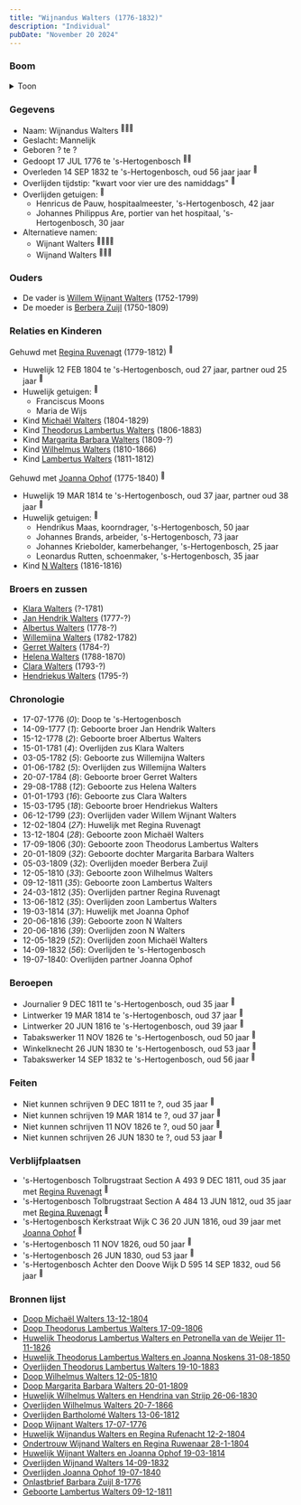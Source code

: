 ```yaml
---
title: "Wijnandus Walters (1776-1832)"
description: "Individual"
pubDate: "November 20 2024"
---
```


### Boom
<details><summary>Toon</summary>

![test](https://www.plantuml.com/plantuml/svg/dLNTRjem6BttKtngBtg552U1a0hrXmwsLVrJVrPjqrGvYPkaE3QomofKyKHxZBtO732a9T1Qkuljp_RnEUSxEL8baUMaO4YDSZucaXGGaNYKIZ7XoObWGa8f2LTwYV8IPNb28SvbpEZYcnRZSWe5BI8grM9AbLHIKKx75BqwDMP4ANX10D0NCg7oDilZ4QTAzNe5oVd10NXeXj0UNCslKcYnO-S-PumMS9y_SS9Bk2TCdwzsW2ZuwZZOTG1s1zwmFUphqryUSygI6VJs8n9D7o9Hbepk7q08ntUV0GTj5mvV5QdHXB47mfE7M0gb8g7nwEeEV1gSwEemrDMp9P0-bVgH17vCyYTMtu_r_SF-m1juxzoFst1wTrO1S6m0jE7y-1fmrmbXJxM-K5cAbF98g3YhyVJsdscIv3oT8rwyBsZFWGqTn_4zs6LvcfLJofXurk1co13MQfaAP5vGJvYTUg9QSZ2gPQZuJoQgeO23OINXnqhWm30HT6oOm3xS3Auq5PwxYOebkckQvfp0zUGtvIGjQsokbJf14C8tofdu693h6stmHa0RjD65mq6_KjDVYQDVqn37R3tFuupy_SEQJc_RE1rx2_FgswpuTVLplkjoDuGRMkXMvMcDvJQZ8X5IYtv6gWulc_8xtQuLhC3ewDZ97iBboQqkxthli7nEP4faNXBe4nbfx4tEEZRwwvOuFRvOz9i5kCFNgQ3ZAQEisD0NRc15p580R9KC5TIgVRgTpZl4R5KB1zWkBXSUmhXvoSVQUHhYnTOECP5X8iTpaUdJUi8qICku_irOssrjlRCs3jwE0unCyxH-wjzJGlclrK76lcyNgXEDTTON0cHqNLi8wfWy5OJh8BeSP-AnTa9euy9LCBR_X_JG-C9tR6CfN0PP7Kk-lpMMBfh-jchykM7dRjXWM3kxRzkzxYNVHuRjUiAyoWZOHUY8wfzOmVu1)
</details>

### Gegevens
- Naam: Wijnandus Walters <sup><a href="../s00136/" style="text-decoration:none" title="Huwelijk Theodorus Lambertus Walters en Petronella van de Weijer 11-11-1826">:link:</a><a href="../s00168/" style="text-decoration:none" title="Doop Michaël Walters 13-12-1804">:link:</a><a href="../s00242/" style="text-decoration:none" title="Huwelijk Wijnandus Walters en Regina Rufenacht 12-2-1804">:link:</a></sup>
- Geslacht: Mannelijk
- Geboren ? te ? 
- Gedoopt 17 JUL 1776 te 's-Hertogenbosch <sup><a href="../s00164/" style="text-decoration:none" title="Doop Wijnant Walters 17-07-1776">:link:</a><a href="../s00185/" style="text-decoration:none" title="Onlastbrief Barbara Zuijl 8-1776">:link:</a></sup>
- Overleden 14 SEP 1832 te 's-Hertogenbosch, oud 56 jaar jaar <sup><a href="../s00175/" style="text-decoration:none" title="Overlijden Wijnand Walters 14-09-1832">:link:</a></sup>
- Overlijden tijdstip: "kwart voor vier ure des namiddags" <sup><a href="../s00175/" style="text-decoration:none" title="Overlijden Wijnand Walters 14-09-1832">:link:</a></sup>
- Overlijden getuigen: <sup><a href="../s00175/" style="text-decoration:none" title="Overlijden Wijnand Walters 14-09-1832">:link:</a></sup>
  - Henricus de Pauw, hospitaalmeester, \'s-Hertogenbosch, 42 jaar
  - Johannes Philippus Are, portier van het hospitaal, \'s-Hertogenbosch, 30 jaar
- Alternatieve namen:
  - Wijnant Walters <sup><a href="../s00164/" style="text-decoration:none" title="Doop Wijnant Walters 17-07-1776">:link:</a><a href="../s00163/" style="text-decoration:none" title="Huwelijk Wijnant Walters en Joanna Ophof 19-03-1814">:link:</a><a href="../s00185/" style="text-decoration:none" title="Onlastbrief Barbara Zuijl 8-1776">:link:</a><a href="../s00296/" style="text-decoration:none" title="Geboorte N Walters 20-06-1816">:link:</a></sup>
  - Wijnand Walters <sup><a href="../s00205/" style="text-decoration:none" title="Ondertrouw Wijnand Walters en Regina Ruwenaar 28-1-1804">:link:</a><a href="../s00175/" style="text-decoration:none" title="Overlijden Wijnand Walters 14-09-1832">:link:</a><a href="../s00176/" style="text-decoration:none" title="Overlijden Joanna Ophof 19-07-1840">:link:</a></sup>

### Ouders
- De vader is [Willem Wijnant Walters](../i00120/) (1752-1799)
- De moeder is [Berbera Zuijl](../i00121/) (1750-1809)

### Relaties en Kinderen

Gehuwd met [Regina Ruvenagt](../i00102/) (1779-1812) <sup><a href="../s00242/" style="text-decoration:none" title="Huwelijk Wijnandus Walters en Regina Rufenacht 12-2-1804">:link:</a></sup>
- Huwelijk 12 FEB 1804 te 's-Hertogenbosch, oud 27 jaar, partner oud 25 jaar <sup><a href="../s00242/" style="text-decoration:none" title="Huwelijk Wijnandus Walters en Regina Rufenacht 12-2-1804">:link:</a></sup>
- Huwelijk getuigen:  <sup><a href="../s00242/" style="text-decoration:none" title="Huwelijk Wijnandus Walters en Regina Rufenacht 12-2-1804">:link:</a></sup>
  - Franciscus Moons
  - Maria de Wijs
- Kind [Michaël Walters](../i00125/) (1804-1829)
- Kind [Theodorus Lambertus Walters](../i00088/) (1806-1883)
- Kind [Margarita Barbara Walters](../i00126/) (1809-?)
- Kind [Wilhelmus Walters](../i00127/) (1810-1866)
- Kind [Lambertus Walters](../i00171/) (1811-1812)

Gehuwd met [Joanna Ophof](../i00129/) (1775-1840) <sup><a href="../s00163/" style="text-decoration:none" title="Huwelijk Wijnant Walters en Joanna Ophof 19-03-1814">:link:</a></sup>
- Huwelijk 19 MAR 1814 te 's-Hertogenbosch, oud 37 jaar, partner oud 38 jaar <sup><a href="../s00163/" style="text-decoration:none" title="Huwelijk Wijnant Walters en Joanna Ophof 19-03-1814">:link:</a></sup>
- Huwelijk getuigen:  <sup><a href="../s00163/" style="text-decoration:none" title="Huwelijk Wijnant Walters en Joanna Ophof 19-03-1814">:link:</a></sup>
  - Hendrikus Maas, koorndrager, \'s-Hertogenbosch, 50 jaar
  - Johannes Brands, arbeider, \'s-Hertogenbosch, 73 jaar
  - Johannes Kriebolder, kamerbehanger, \'s-Hertogenbosch, 25 jaar
  - Leonardus Rutten, schoenmaker, \'s-Hertogenbosch, 35 jaar
- Kind [N Walters](../i00128/) (1816-1816)

### Broers en zussen
- [Klara Walters](../i00157/) (?-1781)
- [Jan Hendrik Walters](../i00160/) (1777-?)
- [Albertus Walters](../i00134/) (1778-?)
- [Willemijna Walters](../i00153/) (1782-1782)
- [Gerret Walters](../i00122/) (1784-?)
- [Helena Walters](../i00123/) (1788-1870)
- [Clara Walters](../i00135/) (1793-?)
- [Hendriekus Walters](../i00124/) (1795-?)

### Chronologie
- 17-07-1776 (<i>0</i>): Doop te 's-Hertogenbosch
- 14-09-1777 (<i>1</i>): Geboorte broer Jan Hendrik Walters
- 15-12-1778 (<i>2</i>): Geboorte broer Albertus Walters
- 15-01-1781 (<i>4</i>): Overlijden zus Klara Walters
- 03-05-1782 (<i>5</i>): Geboorte zus Willemijna Walters
- 01-06-1782 (<i>5</i>): Overlijden zus Willemijna Walters
- 20-07-1784 (<i>8</i>): Geboorte broer Gerret Walters
- 29-08-1788 (<i>12</i>): Geboorte zus Helena Walters
- 01-01-1793 (<i>16</i>): Geboorte zus Clara Walters
- 15-03-1795 (<i>18</i>): Geboorte broer Hendriekus Walters
- 06-12-1799 (<i>23</i>): Overlijden vader Willem Wijnant Walters
- 12-02-1804 (<i>27</i>): Huwelijk met Regina Ruvenagt
- 13-12-1804 (<i>28</i>): Geboorte zoon Michaël Walters
- 17-09-1806 (<i>30</i>): Geboorte zoon Theodorus Lambertus Walters
- 20-01-1809 (<i>32</i>): Geboorte dochter Margarita Barbara Walters
- 05-03-1809 (<i>32</i>): Overlijden moeder Berbera Zuijl
- 12-05-1810 (<i>33</i>): Geboorte zoon Wilhelmus Walters
- 09-12-1811 (<i>35</i>): Geboorte zoon Lambertus Walters
- 24-03-1812 (<i>35</i>): Overlijden partner Regina Ruvenagt
- 13-06-1812 (<i>35</i>): Overlijden zoon Lambertus Walters
- 19-03-1814 (<i>37</i>): Huwelijk met Joanna Ophof
- 20-06-1816 (<i>39</i>): Geboorte zoon N Walters
- 20-06-1816 (<i>39</i>): Overlijden zoon N Walters
- 12-05-1829 (<i>52</i>): Overlijden zoon Michaël Walters
- 14-09-1832 (<i>56</i>): Overlijden te 's-Hertogenbosch
- 19-07-1840: Overlijden partner Joanna Ophof

### Beroepen
- Journalier 9 DEC 1811 te 's-Hertogenbosch, oud 35 jaar <sup><a href="../s00294/" style="text-decoration:none" title="Geboorte Lambertus Walters 09-12-1811">:link:</a></sup>
- Lintwerker 19 MAR 1814 te 's-Hertogenbosch, oud 37 jaar <sup><a href="../s00163/" style="text-decoration:none" title="Huwelijk Wijnant Walters en Joanna Ophof 19-03-1814">:link:</a></sup>
- Lintwerker 20 JUN 1816 te 's-Hertogenbosch, oud 39 jaar <sup><a href="../s00296/" style="text-decoration:none" title="Geboorte N Walters 20-06-1816">:link:</a></sup>
- Tabakswerker 11 NOV 1826 te 's-Hertogenbosch, oud 50 jaar <sup><a href="../s00136/" style="text-decoration:none" title="Huwelijk Theodorus Lambertus Walters en Petronella van de Weijer 11-11-1826">:link:</a></sup>
- Winkelknecht 26 JUN 1830 te 's-Hertogenbosch, oud 53 jaar <sup><a href="../s00173/" style="text-decoration:none" title="Huwelijk Wilhelmus Walters en Hendrina van Strijp 26-06-1830">:link:</a></sup>
- Tabakswerker 14 SEP 1832 te 's-Hertogenbosch, oud 56 jaar <sup><a href="../s00175/" style="text-decoration:none" title="Overlijden Wijnand Walters 14-09-1832">:link:</a></sup>

### Feiten
- Niet kunnen schrijven 9 DEC 1811 te ?, oud 35 jaar <sup><a href="../s00294/" style="text-decoration:none" title="Geboorte Lambertus Walters 09-12-1811">:link:</a></sup>
- Niet kunnen schrijven 19 MAR 1814 te ?, oud 37 jaar <sup><a href="../s00163/" style="text-decoration:none" title="Huwelijk Wijnant Walters en Joanna Ophof 19-03-1814">:link:</a></sup>
- Niet kunnen schrijven 11 NOV 1826 te ?, oud 50 jaar <sup><a href="../s00136/" style="text-decoration:none" title="Huwelijk Theodorus Lambertus Walters en Petronella van de Weijer 11-11-1826">:link:</a></sup>
- Niet kunnen schrijven 26 JUN 1830 te ?, oud 53 jaar <sup><a href="../s00173/" style="text-decoration:none" title="Huwelijk Wilhelmus Walters en Hendrina van Strijp 26-06-1830">:link:</a></sup>

### Verblijfplaatsen
- 's-Hertogenbosch Tolbrugstraat Section A 493 9 DEC 1811, oud 35 jaar met [Regina Ruvenagt](../i00102/) <sup><a href="../s00294/" style="text-decoration:none" title="Geboorte Lambertus Walters 09-12-1811">:link:</a></sup>
- 's-Hertogenbosch Tolbrugstraat Section A 484 13 JUN 1812, oud 35 jaar met [Regina Ruvenagt](../i00102/) <sup><a href="../s00172/" style="text-decoration:none" title="Overlijden Bartholomé Walters 13-06-1812">:link:</a></sup>
- 's-Hertogenbosch Kerkstraat Wijk C 36 20 JUN 1816, oud 39 jaar met [Joanna Ophof](../i00129/) <sup><a href="../s00296/" style="text-decoration:none" title="Geboorte N Walters 20-06-1816">:link:</a></sup>
- 's-Hertogenbosch  11 NOV 1826, oud 50 jaar  <sup><a href="../s00136/" style="text-decoration:none" title="Huwelijk Theodorus Lambertus Walters en Petronella van de Weijer 11-11-1826">:link:</a></sup>
- 's-Hertogenbosch  26 JUN 1830, oud 53 jaar  <sup><a href="../s00173/" style="text-decoration:none" title="Huwelijk Wilhelmus Walters en Hendrina van Strijp 26-06-1830">:link:</a></sup>
- 's-Hertogenbosch Achter den Doove Wijk D 595 14 SEP 1832, oud 56 jaar  <sup><a href="../s00175/" style="text-decoration:none" title="Overlijden Wijnand Walters 14-09-1832">:link:</a></sup>

### Bronnen lijst
- [Doop Michaël Walters 13-12-1804](../s00168/)
- [Doop Theodorus Lambertus Walters 17-09-1806](../s00229/)
- [Huwelijk Theodorus Lambertus Walters en Petronella van de Weijer 11-11-1826](../s00136/)
- [Huwelijk Theodorus Lambertus Walters en Joanna Noskens 31-08-1850](../s00147/)
- [Overlijden Theodorus Lambertus Walters 19-10-1883](../s00156/)
- [Doop Wilhelmus Walters 12-05-1810](../s00170/)
- [Doop Margarita Barbara Walters 20-01-1809](../s00169/)
- [Huwelijk Wilhelmus Walters en Hendrina van Strijp 26-06-1830](../s00173/)
- [Overlijden Wilhelmus Walters 20-7-1866](../s00231/)
- [Overlijden Bartholomé Walters 13-06-1812](../s00172/)
- [Doop Wijnant Walters 17-07-1776](../s00164/)
- [Huwelijk Wijnandus Walters en Regina Rufenacht 12-2-1804](../s00242/)
- [Ondertrouw Wijnand Walters en Regina Ruwenaar 28-1-1804](../s00205/)
- [Huwelijk Wijnant Walters en Joanna Ophof 19-03-1814](../s00163/)
- [Overlijden Wijnand Walters 14-09-1832](../s00175/)
- [Overlijden Joanna Ophof 19-07-1840](../s00176/)
- [Onlastbrief Barbara Zuijl 8-1776](../s00185/)
- [Geboorte Lambertus Walters 09-12-1811](../s00294/)